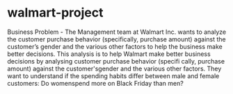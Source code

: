 # walmart-project
Business Problem -  The Management team at Walmart Inc. wants to analyze the customer purchase behavior (specifically, purchase amount) against the customer’s gender and the various other factors to help the business make better decisions.
This analysis is to help Walmart make better business decisions by analysing customer purchase behavior (specifi cally, purchase amount) against the customer'sgender and the various other factors. They want to understand if the spending habits differ between male and female customers: Do womenspend more on Black Friday than men?
